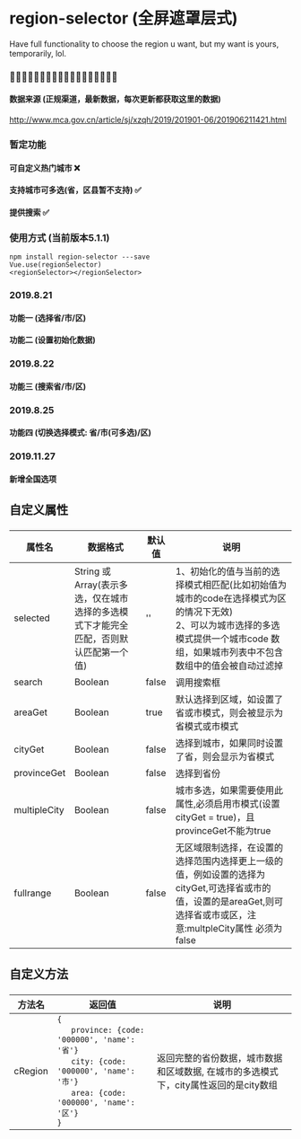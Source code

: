 # region-selector (全屏遮罩层式)
Have full functionality to choose the region u want, but my want is yours, temporarily, lol.
### 🤟🌟🥴🤠🤸🤺🤾🧟‍♂️🧛🏿‍♂️🧙‍♂️👨‍🎤🌳🏅

#### 数据来源 (正规渠道，最新数据，每次更新都获取这里的数据)
http://www.mca.gov.cn/article/sj/xzqh/2019/201901-06/201906211421.html

### 暂定功能
#### 可自定义热门城市 ❌
#### 支持城市可多选(省，区县暂不支持) ✅
#### 提供搜索 ✅


### 使用方式 (当前版本5.1.1)
```
npm install region-selector ---save
Vue.use(regionSelector)
<regionSelector></regionSelector>
```

### 2019.8.21 
#### 功能一 (选择省/市/区)

#### 功能二 (设置初始化数据)

### 2019.8.22 
#### 功能三 (搜索省/市/区)
### 2019.8.25 
#### 功能四 (切换选择模式: 省/市(可多选)/区)
### 2019.11.27 
#### 新增全国选项
####
####
## 自定义属性
###
属性名|数据格式|默认值|说明
---|---|---|---|
selected|String 或 Array(表示多选，仅在城市选择的多选模式下才能完全匹配，否则默认匹配第一个值)|''| 1、初始化的值与当前的选择模式相匹配(比如初始值为城市的code在选择模式为区的情况下无效) <br> 2、可以为城市选择的多选模式提供一个城市code 数组，如果城市列表中不包含数组中的值会被自动过滤掉
search|Boolean|false|调用搜索框
areaGet|Boolean|true|默认选择到区域，如设置了省或市模式，则会被显示为省模式或市模式
cityGet|Boolean|false|选择到城市，如果同时设置了省，则会显示为省模式
provinceGet|Boolean|false|选择到省份
multipleCity|Boolean|false|城市多选，如果需要使用此属性,必须启用市模式(设置cityGet = true)，且provinceGet不能为true
fullrange|Boolean|false|无区域限制选择，在设置的选择范围内选择更上一级的值，例如设置的选择为cityGet,可选择省或市的值，设置的是areaGet,则可选择省或市或区，注意:multpleCity属性 必须为false
####

####
## 自定义方法
###
方法名|返回值|说明
---|---|---|
cRegion|`{` <br> &nbsp;&nbsp;`  province: {code: '000000', 'name': '省'}`<br>&nbsp;&nbsp;`  city: {code: '000000', 'name': '市'}`<br>&nbsp;&nbsp;`  area: {code: '000000', 'name': '区'}` <br>`}`|返回完整的省份数据，城市数据和区域数据, 在城市的多选模式下，city属性返回的是city数组



